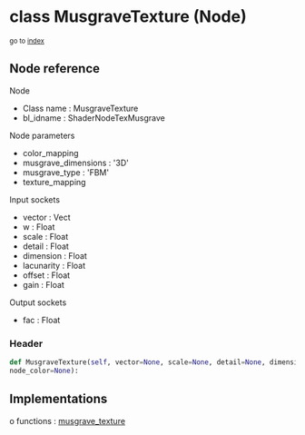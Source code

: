 # class MusgraveTexture (Node)

<sub>go to [index](/docs/index.md)</sub>

## Node reference

Node
 - Class name : MusgraveTexture
 - bl_idname : ShaderNodeTexMusgrave

Node parameters
 - color_mapping
 - musgrave_dimensions : '3D'
 - musgrave_type : 'FBM'
 - texture_mapping

Input sockets
 - vector : Vect
 - w : Float
 - scale : Float
 - detail : Float
 - dimension : Float
 - lacunarity : Float
 - offset : Float
 - gain : Float

Output sockets
 - fac : Float

### Header

``` python
def MusgraveTexture(self, vector=None, scale=None, detail=None, dimension=None, lacunarity=None, w=None, offset=None, gain=None, color_mapping=None, musgrave_dimensions='3D', musgrave_type='FBM', texture_mapping=None, node_label=None,
node_color=None):
```

## Implementations

o functions : [musgrave_texture](/docs/GeoNodes_classes/musgrave_texture.md)

